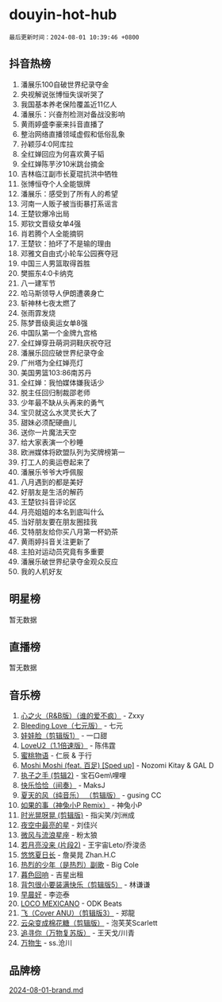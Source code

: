 # douyin-hot-hub

`最后更新时间：2024-08-01 10:39:46 +0800`

## 抖音热榜

1. 潘展乐100自破世界纪录夺金
1. 央视解说张博恒失误听哭了
1. 我国基本养老保险覆盖近11亿人
1. 潘展乐：兴奋剂检测对备战没影响
1. 黄雨婷盛李豪来抖音直播了
1. 整治网络直播领域虚假和低俗乱象
1. 孙颖莎4:0阿库拉
1. 全红婵回应为何喜欢黄子韬
1. 全红婵陈芋汐10米跳台摘金
1. 吉林临江副市长夏琨抗洪中牺牲
1. 张博恒夺个人全能银牌
1. 潘展乐：感受到了所有人的希望
1. 河南一人贩子被当街暴打系谣言
1. 王楚钦爆冷出局
1. 郑钦文晋级女单4强
1. 肖若腾个人全能摘铜
1. 王楚钦：拍坏了不是输的理由
1. 邓雅文自由式小轮车公园赛夺冠
1. 中国三人男篮取得首胜
1. 樊振东4:0卡纳克
1. 八一建军节
1. 哈马斯领导人伊朗遭袭身亡
1. 斩神林七夜太燃了
1. 张雨霏发烧
1. 陈梦晋级奥运女单8强
1. 中国队第一个金牌九宫格
1. 全红婵穿丑萌洞洞鞋庆祝夺冠
1. 潘展乐回应破世界纪录夺金
1. 广州塔为全红婵亮灯
1. 美国男篮103:86南苏丹
1. 全红婵：我怕媒体嫌我话少
1. 脱主任回归制裁邵老师
1. 少年最不缺从头再来的勇气
1. 宝贝就这么水灵灵长大了
1. 甜妹必须配硬曲儿
1. 送你一片魔法天空
1. 给大家表演一个秒睡
1. 欧洲媒体将欧盟队列为奖牌榜第一
1. 打工人的奥运卷起来了
1. 潘展乐爷爷大呼佩服
1. 八月遇到的都是美好
1. 好朋友是生活的解药
1. 王楚钦抖音评论区
1. 月亮姐姐的本名到底叫什么
1. 当好朋友要在朋友圈挂我
1. 艾特朋友给你买八月第一杯奶茶
1. 黄雨婷抖音关注更新了
1. 主拍对运动员究竟有多重要
1. 潘展乐破世界纪录夺金观众反应
1. 我的人机好友

## 明星榜

暂无数据

## 直播榜

暂无数据

## 音乐榜

1. [心之火（R&B版）（谁的爱不疯）](https://sf5-hl-cdn-tos.douyinstatic.com/obj/tos-cn-ve-2774/okemkEDaIBBE3OosftCgMxlFkLQZRw37t36ZQv) - Zxxy
1. [Bleeding Love（七元版）](https://sf3-cdn-tos.douyinstatic.com/obj/tos-cn-ve-2774/oEgC9eZFHQ1MfSRnrfkzFp8AayDWqAQMABBgUs) - 七元
1. [娃娃脸（剪辑版1）](https://sf5-hl-cdn-tos.douyinstatic.com/obj/tos-cn-ve-2774/oIimSCgQoNUePTAZ1Ba7TeADY4KetGYsVFeaaB) - 一口甜
1. [LoveU2（1.1倍速版）](https://sf5-hl-cdn-tos.douyinstatic.com/obj/tos-cn-ve-2774/oQMeDffLaEmgMwgCOEMAFCI6INzoFPgWdD0rsa) - 陈伟霆
1. [蜜桃物语](https://sf5-hl-cdn-tos.douyinstatic.com/obj/tos-cn-ve-2774/oIhOSCZtIACtYU4XQkngiW9kCBfVD1Fz9IYeqL) - 仁辰 & 于行
1. [Moshi Moshi (feat. 百足) [Sped up]](https://sf3-cdn-tos.douyinstatic.com/obj/tos-cn-ve-2774/ocCPFQcXJLeroaIdQLIGAoeeYM3OAUYGDguHXz) - Nozomi Kitay & GAL D
1. [执子之手 (剪辑2)](https://sf5-hl-cdn-tos.douyinstatic.com/obj/tos-cn-ve-2774/oUoZLQjCc31XzqsBnBQUNgeKtYPBcgbFDwtfcu) - 宝石Gem\哩哩
1. [快乐恰恰（间奏）](https://sf5-hl-cdn-tos.douyinstatic.com/obj/tos-cn-ve-2774/oMesum3HvWQXJxuMFeVYzf54o2QzH5aEBPOCAn) - MaksJ
1. [夏天的风（纯音乐） （剪辑版）](https://sf5-hl-cdn-tos.douyinstatic.com/obj/tos-cn-ve-2774/oUzLjBZZFQAoNRmGokEeD5zfQCObp6UeFAnTa6) - gusing CC
1. [如果的事（神兔小P Remix）](https://sf3-cdn-tos.douyinstatic.com/obj/tos-cn-ve-2774/okHtAffz3g4ZB0BMQn9iC9BC6AciI3xCmgQTqt) - 神兔小P
1. [时光晃呀晃 (剪辑版)](https://sf3-cdn-tos.douyinstatic.com/obj/tos-cn-ve-2774/o8ACeQem3gwI1x3GIYGAfKG0LJebKFRJDwRwyW) - 指尖笑/刘洲成
1. [夜空中最亮的星](https://sf5-hl-cdn-tos.douyinstatic.com/obj/tos-cn-ve-2774/o4IfgGwqqnFeXEMGaS8JBzJAdayAaCeoxqbjCD) - 刘佳兴
1. [微风与流浪星座](https://sf5-hl-cdn-tos.douyinstatic.com/obj/tos-cn-ve-2774/okQfeAMGaEbRLJILIMJGeKgg1CgIeCNAsmx8IR) - 粉太狼
1. [若月亮没来 (片段2)](https://sf6-cdn-tos.douyinstatic.com/obj/tos-cn-ve-2774/ocQavLLjkCOeDxGyYeIMGgNAIwJ0QXE1Ve3Fzv) - 王宇宙Leto/乔浚丞
1. [悠悠夏日长](https://sf5-hl-cdn-tos.douyinstatic.com/obj/tos-cn-ve-2774/oUMrdhm6MSeLCU1aI6CXCBFtQzFEGafJYAeDgE) - 詹昊晁 Zhan.H.C
1. [热烈的少年（是热烈）副歌](https://sf5-hl-cdn-tos.douyinstatic.com/obj/tos-cn-ve-2774/owVNI0CLDAUMtSz6TEYvfFBFL4UDFFhLfgK8fa) - Big Cole
1. [暮色回响](https://sf5-hl-cdn-tos.douyinstatic.com/obj/tos-cn-ve-2774/ogmtI1ftCDEkkgJG5NlBfFoiaBQtGMF3ZTdrIO) - 吉星出租
1. [背包很小要装满快乐（剪辑版5）](https://sf5-hl-cdn-tos.douyinstatic.com/obj/tos-cn-ve-2774/oUqSJIiBjw2pxsBAiQRmkbZGJrlGCMBPpIW90) - 林谦谦
1. [早晨好](https://sf5-hl-cdn-tos.douyinstatic.com/obj/tos-cn-ve-2774/oEn1iBCi6Im33ZOg97tePPMfoRzXBPLBQ1plD3) - 李迩泰
1. [LOCO MEXICANO](https://sf5-hl-cdn-tos.douyinstatic.com/obj/tos-cn-ve-2774/owxVoxJorA4ILBfsMAjU6t7O1xW9w0tS7EYzh6) - ODK Beats
1. [飞（Cover ANU）（剪辑版3）](https://sf3-cdn-tos.douyinstatic.com/obj/tos-cn-ve-2774/7fceff03e2694974b0f5a59c8eb131aa) - 郑龍
1. [云朵变成棉花糖（剪辑版）](https://sf3-cdn-tos.douyinstatic.com/obj/tos-cn-ve-2774/o8LC84GQLALFfXeyJmh8KE61byVQYMMeAZLfEI) - 泡芙芙Scarlett
1. [追寻你（万物复苏版）](https://sf3-cdn-tos.douyinstatic.com/obj/tos-cn-ve-2774/oYeAZJsbjIDit9APmBg8u6uDUQnHmoCf3gbo74) - 王天戈/川青
1. [万物生](https://sf5-hl-cdn-tos.douyinstatic.com/obj/tos-cn-ve-2774/oYmc57nRMikxBnetIc1y6BCoOZFN5QfURgQDTE) - ss.沧川

## 品牌榜

[2024-08-01-brand.md](2024-08-01-brand.md)
